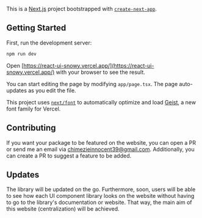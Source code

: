 This is a [Next.js](https://nextjs.org) project bootstrapped with [`create-next-app`](https://nextjs.org/docs/app/api-reference/cli/create-next-app).

## Getting Started

First, run the development server:

```bash
npm run dev
```

Open [https://react-ui-snowy.vercel.app/](https://react-ui-snowy.vercel.app/) with your browser to see the result.

You can start editing the page by modifying `app/page.tsx`. The page auto-updates as you edit the file.

This project uses [`next/font`](https://nextjs.org/docs/app/building-your-application/optimizing/fonts) to automatically optimize and load [Geist](https://vercel.com/font), a new font family for Vercel.

## Contributing

If you want your package to be featured on the website, you can open a PR or send me an email via [chimezieinnocent39@gmail.com](mailto:chimezieinnocent39@gmail.com). Additionally, you can create a PR to suggest a feature to be added.

## Updates

The library will be updated on the go. Furthermore, soon, users will be able to see how each UI component library looks on the website without having to go to the library's documentation or website. That way, the main aim of this website (centralization) will be achieved.
